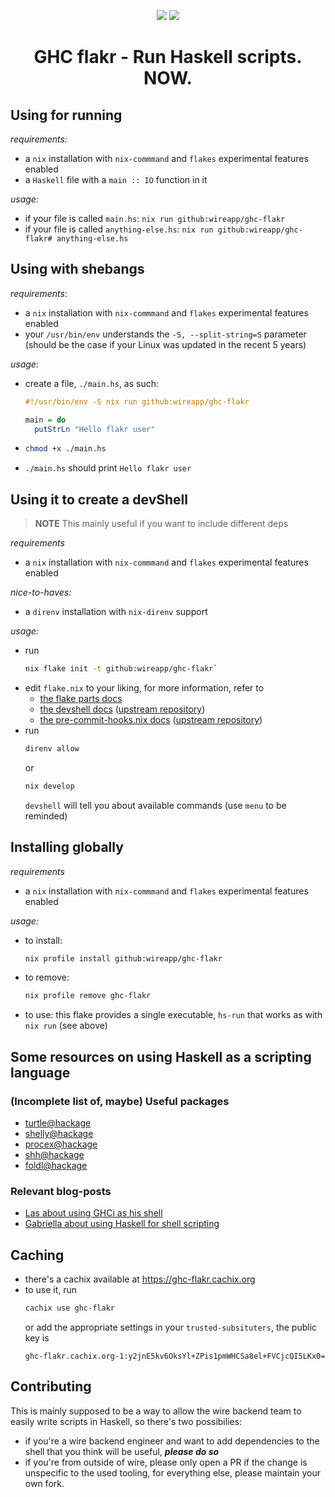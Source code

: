 <p align="center">
  <img src="https://github.com/wireapp/ghc-flakr/actions/workflows/test-flake.yml/badge.svg"/>
  <img src="https://img.shields.io/badge/built%20with-nix-5277C3?logo=nixos"/>
</p>

<h1 align="center"> GHC flakr - Run Haskell scripts. NOW. </h1>

## Using for running

*requirements:*
- a `nix` installation with `nix-commmand` and `flakes` experimental features enabled
- a `Haskell` file with a `main :: IO` function in it

*usage:*
- if your file is called `main.hs`: `nix run github:wireapp/ghc-flakr`
- if your file is called `anything-else.hs`: `nix run github:wireapp/ghc-flakr# anything-else.hs`

## Using with shebangs

*requirements*:
- a `nix` installation with `nix-commmand` and `flakes` experimental features enabled
- your `/usr/bin/env` understands the `-S, --split-string=S` parameter (should be the case if your Linux was updated in the recent 5 years)

*usage:*
- create a file, `./main.hs`, as such:
  ```haskell
  #!/usr/bin/env -S nix run github:wireapp/ghc-flakr

  main = do
    putStrLn "Hello flakr user"
  ```
- ```bash
  chmod +x ./main.hs
  ```
- `./main.hs` should print `Hello flakr user`

## Using it to create a devShell

> **NOTE**
> This mainly useful if you want to include different deps

*requirements*
- a `nix` installation with `nix-commmand` and `flakes` experimental features enabled

*nice-to-haves:*
- a `direnv` installation with `nix-direnv` support

*usage:*
- run
  ```bash
  nix flake init -t github:wireapp/ghc-flakr`
  ```
- edit `flake.nix` to your liking, for more information, refer to
  - [the flake parts docs](https://flake.parts/)
  - [the devshell docs](https://flake.parts/options/devshell) ([upstream repository](https://github.com/numtide/devshell))
  - [the pre-commit-hooks.nix docs](https://flake.parts/options/pre-commit-hooks-nix) ([upstream repository](https://github.com/cachix/pre-commit-hooks.nix))
- run
  ```bash
  direnv allow
  ```
  or
  ```bash
  nix develop
  ```
  `devshell` will tell you about available commands (use `menu` to be reminded)

## Installing globally

*requirements*
- a `nix` installation with `nix-commmand` and `flakes` experimental features enabled

*usage:*
- to install:
  ```bash
  nix profile install github:wireapp/ghc-flakr
  ```
- to remove:
  ```bash
  nix profile remove ghc-flakr
  ```
- to use: this flake provides a single executable, `hs-run` that works as with `nix run` (see above)

## Some resources on using Haskell as a scripting language

### (Incomplete list of, maybe) Useful packages

- [turtle@hackage](https://flora.pm/packages/@hackage/turtle)
- [shelly@hackage](https://flora.pm/packages/@hackage/shelly)
- [procex@hackage](https://flora.pm/packages/@hackage/procex)
- [shh@hackage](https://flora.pm/packages/@hackage/shh)
- [foldl@hackage](https://flora.pm/packages/@hackage/foldl)

### Relevant blog-posts

- [Las about using GHCi as his shell](https://las.rs/blog/haskell-as-shell.html)
- [Gabriella about using Haskell for shell scripting](https://www.haskellforall.com/2015/01/use-haskell-for-shell-scripting.html)

## Caching

- there's a cachix available at https://ghc-flakr.cachix.org
- to use it, run
  ```bash
  cachix use ghc-flakr
  ```
  or add the appropriate settings in your `trusted-subsituters`, the public key is
  ```
  ghc-flakr.cachix.org-1:y2jnE5kv6OksYl+ZPis1pmWHCSa8el+FVCjcQI5LKx0=
  ```

## Contributing

This is mainly supposed to be a way to allow the wire backend team to easily write scripts in Haskell, so there's two possibilies:
- if you're a wire backend engineer and want to add dependencies to the shell that you think will be useful, ***please do so***
- if you're from outside of wire, please only open a PR if the change is unspecific to the used tooling, for everything else, please
  maintain your own fork.
